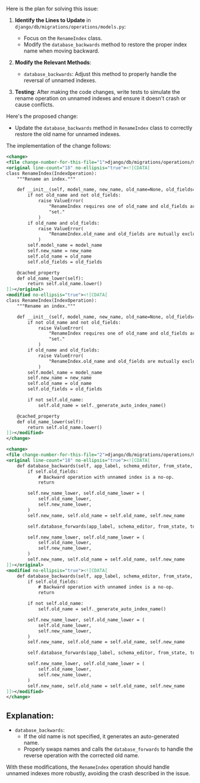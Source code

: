 Here is the plan for solving this issue:

1. **Identify the Lines to Update** in `django/db/migrations/operations/models.py`:
   - Focus on the `RenameIndex` class.
   - Modify the `database_backwards` method to restore the proper index name when moving backward.

2. **Modify the Relevant Methods**:
   - `database_backwards`: Adjust this method to properly handle the reversal of unnamed indexes.

3. **Testing**: After making the code changes, write tests to simulate the rename operation on unnamed indexes and ensure it doesn't crash or cause conflicts.

Here's the proposed change:

- Update the `database_backwards` method in `RenameIndex` class to correctly restore the old name for unnamed indexes.

The implementation of the change follows:

```xml
<change>
<file change-number-for-this-file="1">django/db/migrations/operations/models.py</file>
<original line-count="18" no-ellipsis="true"><![CDATA[
class RenameIndex(IndexOperation):
    """Rename an index."""

    def __init__(self, model_name, new_name, old_name=None, old_fields=None):
        if not old_name and not old_fields:
            raise ValueError(
                "RenameIndex requires one of old_name and old_fields arguments to be "
                "set."
            )
        if old_name and old_fields:
            raise ValueError(
                "RenameIndex.old_name and old_fields are mutually exclusive."
            )
        self.model_name = model_name
        self.new_name = new_name
        self.old_name = old_name
        self.old_fields = old_fields

    @cached_property
    def old_name_lower(self):
        return self.old_name.lower()
]]></original>
<modified no-ellipsis="true"><![CDATA[
class RenameIndex(IndexOperation):
    """Rename an index."""

    def __init__(self, model_name, new_name, old_name=None, old_fields=None):
        if not old_name and not old_fields:
            raise ValueError(
                "RenameIndex requires one of old_name and old_fields arguments to be "
                "set."
            )
        if old_name and old_fields:
            raise ValueError(
                "RenameIndex.old_name and old_fields are mutually exclusive."
            )
        self.model_name = model_name
        self.new_name = new_name
        self.old_name = old_name
        self.old_fields = old_fields

        if not self.old_name:
            self.old_name = self._generate_auto_index_name()

    @cached_property
    def old_name_lower(self):
        return self.old_name.lower()
]]></modified>
</change>

<change>
<file change-number-for-this-file="2">django/db/migrations/operations/models.py</file>
<original line-count="18" no-ellipsis="true"><![CDATA[
    def database_backwards(self, app_label, schema_editor, from_state, to_state):
        if self.old_fields:
            # Backward operation with unnamed index is a no-op.
            return

        self.new_name_lower, self.old_name_lower = (
            self.old_name_lower,
            self.new_name_lower,
        )
        self.new_name, self.old_name = self.old_name, self.new_name

        self.database_forwards(app_label, schema_editor, from_state, to_state)

        self.new_name_lower, self.old_name_lower = (
            self.old_name_lower,
            self.new_name_lower,
        )
        self.new_name, self.old_name = self.old_name, self.new_name
]]></original>
<modified no-ellipsis="true"><![CDATA[
    def database_backwards(self, app_label, schema_editor, from_state, to_state):
        if self.old_fields:
            # Backward operation with unnamed index is a no-op.
            return

        if not self.old_name:
            self.old_name = self._generate_auto_index_name()

        self.new_name_lower, self.old_name_lower = (
            self.old_name_lower,
            self.new_name_lower,
        )
        self.new_name, self.old_name = self.old_name, self.new_name

        self.database_forwards(app_label, schema_editor, from_state, to_state)

        self.new_name_lower, self.old_name_lower = (
            self.old_name_lower,
            self.new_name_lower,
        )
        self.new_name, self.old_name = self.old_name, self.new_name
]]></modified>
</change>
```

## Explanation:

- `database_backwards`: 
  - If the old name is not specified, it generates an auto-generated name.
  - Properly swaps names and calls the `database_forwards` to handle the reverse operation with the corrected old name.

With these modifications, the `RenameIndex` operation should handle unnamed indexes more robustly, avoiding the crash described in the issue.